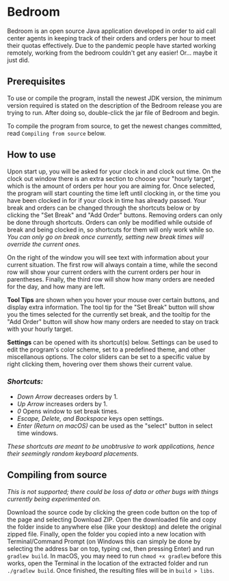# Bedroom
Bedroom is an open source Java application developed in order to aid call center agents in keeping track of their orders 
and orders per hour to meet their quotas effectively. Due to the pandemic people have started working remotely, working 
from the bedroom couldn't get any easier! Or... maybe it just did.

## Prerequisites
To use or compile the program, install the newest JDK version, the minimum version required is stated on the description 
of the Bedroom release you are trying to run. After doing so, double-click the jar file of Bedroom and begin.

To compile the program from source, to get the newest changes committed, read ```Compiling from source``` below.

## How to use
Upon start up, you will be asked for your clock in and clock out time. On the clock out window there is an extra section 
to choose your "hourly target", which is the amount of orders per hour you are aiming for. Once selected, the program 
will start counting the time left until clocking in, or the time you have been clocked in for if your clock in time has 
already passed. Your break and orders can be changed through the shortcuts below or by clicking the "Set Break" and 
"Add Order" buttons. Removing orders can only be done through shortcuts. Orders can only be modified while outside of 
break and being clocked in, so shortcuts for them will only work while so. _You can only go on break once currently, 
setting new break times will override the current ones._

On the right of the window you will see text with information about your current situation. The first row will always 
contain a time, while the second row will show your current orders with the current orders per hour in parentheses. 
Finally, the third row will show how many orders are needed for the day, and how many are left. 

**Tool Tips** are shown when you hover your mouse over certain buttons, and display extra information. 
The tool tip for the "Set Break" button will show you the times selected for the currently set break, and the tooltip 
for the "Add Order" button will show how many orders are needed to stay on track with your hourly target.

**Settings** can be opened with its shortcut(s) below. Settings can be used to edit the program's color scheme,
set to a predefined theme, and other miscellanous options. The color sliders can be set to a specific value by right
clicking them, hovering over them shows their current value.

### _Shortcuts:_
* _Down Arrow_ decreases orders by 1.
* _Up Arrow_ increases orders by 1.
* _0_ Opens window to set break times.
* _Escape, Delete, and Backspace_ keys open settings.
* _Enter (Return on macOS)_ can be used as the "select" button in select time windows.

_These shortcuts are meant to be unobtrusive to work applications,
hence their seemingly random keyboard placements._

## Compiling from source
_This is not supported; there could be loss of data or other bugs with things currently being experimented on._

Download the source code by clicking the green code button on the top of the page and selecting Download ZIP. Open 
the downloaded file and copy the folder inside to anywhere else (like your desktop) and delete the original zipped file. 
Finally, open the folder you copied into a new location with Terminal/Command Prompt (on Windows this can simply be done 
by selecting the address bar on top, typing ```cmd```, then pressing Enter) and run ```gradlew build```. In macOS, you
may need to run ```chmod +x gradlew``` before this works, open the Terminal in the location of the extracted folder and 
run ```./gradlew build```. Once finished, the resulting files will be in ```build > libs```. 
